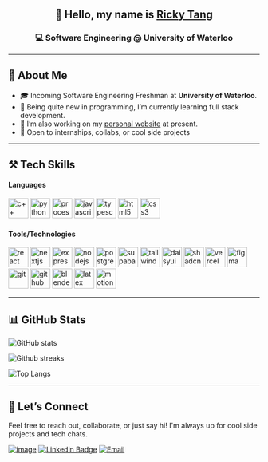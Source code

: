 <!-- GitHub Profile README for Ricky Tang -->

<div align="center">

## 👋 Hello, my name is <a href="https://www.rickyt.tech/" target="_blank">Ricky Tang</a>

### 💻 Software Engineering @ University of Waterloo

</div>

---

## 🧠 About Me

- 🎓 Incoming Software Engineering Freshman at **University of Waterloo**.
- 🌱 Being quite new in programming, I’m currently learning full stack development.
- 🔭 I’m also working on my <a href="https://github.com/rickytang666/rickytang-website" target="_blank">personal website</a> at present.
- 🚀 Open to internships, collabs, or cool side projects

<!--
- 🔭 I’m currently working on ...
- 🌱 I’m currently learning ...
- 👯 I’m looking to collaborate on ...
- 🤔 I’m looking for help with ...
- 💬 Ask me about ...
- 📫 How to reach me: ...
- 😄 Pronouns: ...
- ⚡ Fun fact: ...
-->

---

## ⚒️ Tech Skills

#### Languages

<p align="left">
  <img src="https://go-skill-icons.vercel.app/api/icons?i=cpp" height="40" alt="c++" />
  <img src="https://go-skill-icons.vercel.app/api/icons?i=python&theme=dark" height="40" alt="python" />
  <img src="https://go-skill-icons.vercel.app/api/icons?i=processing&theme=dark" height="40" alt="processing" />
  <img src="https://go-skill-icons.vercel.app/api/icons?i=javascript" height="40" alt="javascript" />
  <img src="https://go-skill-icons.vercel.app/api/icons?i=typescript" height="40" alt="typescript" />
  <img src="https://go-skill-icons.vercel.app/api/icons?i=html" height="40" alt="html5" />
  <img src="https://go-skill-icons.vercel.app/api/icons?i=css" height="40" alt="css3" />
</p>

#### Tools/Technologies

<p align="left">
  <img src="https://go-skill-icons.vercel.app/api/icons?i=react&theme=dark" height="40" alt="react" />
  <img src="https://go-skill-icons.vercel.app/api/icons?i=next&theme=dark" height="40" alt="nextjs" />
  <img src="https://go-skill-icons.vercel.app/api/icons?i=express&theme=dark" height="40" alt="express" />
  <img src="https://go-skill-icons.vercel.app/api/icons?i=nodejs&theme=dark" height="40" alt="nodejs" />
  <img src="https://go-skill-icons.vercel.app/api/icons?i=postgresql&theme=dark" height="40" alt="postgresql" />
  <img src="https://go-skill-icons.vercel.app/api/icons?i=supabase&theme=dark" height="40" alt="supabase" />
  <img src="https://go-skill-icons.vercel.app/api/icons?i=tailwind&theme=dark" height="40" alt="tailwind" />
  <img src="https://go-skill-icons.vercel.app/api/icons?i=daisyui&theme=dark" height="40" alt="daisyui" />
  <img src="https://go-skill-icons.vercel.app/api/icons?i=shadcn&theme=dark" height="40" alt="shadcn" />
  <img src="https://go-skill-icons.vercel.app/api/icons?i=vercel&theme=dark" height="40" alt="vercel" />
  <img src="https://go-skill-icons.vercel.app/api/icons?i=figma&theme=dark" height="40" alt="figma" />
  <img src="https://go-skill-icons.vercel.app/api/icons?i=git&theme=dark" height="40" alt="git" />
  <img src="https://go-skill-icons.vercel.app/api/icons?i=github&theme=dark" height="40" alt="github" />
  <img src="https://go-skill-icons.vercel.app/api/icons?i=blender&theme=dark" height="40" alt="blender" />
  <img src="https://go-skill-icons.vercel.app/api/icons?i=latex&theme=dark" height="40" alt="latex" />
  <img src="https://avatars.githubusercontent.com/u/107069270?s=200&v=4" height="40" alt="motion canvas" />
</p>

---

## 📊 GitHub Stats

![GitHub stats](https://github-readme-stats.vercel.app/api?username=rickytang666&show_icons=true&theme=transparent)

![Github streaks](https://nirzak-streak-stats.vercel.app/?user=rickytang666&theme=transparent&hide_border=false)

![Top Langs](https://github-readme-stats.vercel.app/api/top-langs/?username=rickytang666&langs_count=8&theme=transparent)

---

## 🤝 Let’s Connect

Feel free to reach out, collaborate, or just say hi!
I'm always up for cool side projects and tech chats.

[![image](https://img.shields.io/badge/website-000000?style=for-the-badge&logo=About.me&logoColor=white)](https://www.rickyt.tech/)
[![Linkedin Badge](https://img.shields.io/badge/linkedin-%230077B5.svg?style=for-the-badge&logo=linkedin)](https://www.linkedin.com/in/ricky-tang-dev/)
[![Email](https://img.shields.io/badge/Email-informational?style=for-the-badge&logo=gmail)](mailto:tangricky001@gmail.com)
